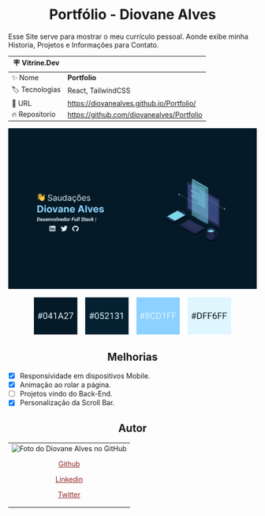 <h1 align="center">Portfólio - Diovane Alves</h1>
<p>Esse Site serve para mostrar o meu currículo pessoal. Aonde exibe minha Historia, Projetos e Informações para Contato.</p>

| :placard: Vitrine.Dev |                                           |
| --------------------- | ----------------------------------------- |
| :sparkles: Nome       | **Portfolio**                             |
| :label: Tecnologias   | React, TailwindCSS                        |
| :rocket: URL          | https://diovanealves.github.io/Portfolio/ |
| :fire: Repositorio    | https://github.com/diovanealves/Portfolio |

![](public/Home.svg#vitrinedev)

<p align="center">
    <img alt="Imagem com a paleta de cores usadas" src="public/ColorPalette.svg" width="400px">
</p>

<h2 align="center">Melhorias</h2>

- [x] Responsividade em dispositivos Mobile.
- [x] Animação ao rolar a página.
- [ ] Projetos vindo do Back-End.
- [x] Personalização da Scroll Bar.

<h2 align="center">Autor</h2>
<table>
  <tr>
    <td>
        <img src="https://avatars.githubusercontent.com/u/87160050?v=4" width="100px;" alt="Foto do Diovane Alves no GitHub"/>
            <a href="https://github.com/diovanealves" style="color:#8e2424" align="center">
                <p>Github</p>
            </a>
            <a href="https://www.linkedin.com/in/diovane-alves-de-oliveira-5320a0217/" style="color:#8e2424" align="center">
                <p>Linkedin</p>
            </a>
            <a href="https://twitter.com/deluxyfps" style="color:#8e2424" align="center">
                <p>Twitter</p>
            </a>
    </td>
  </tr>
</table>
